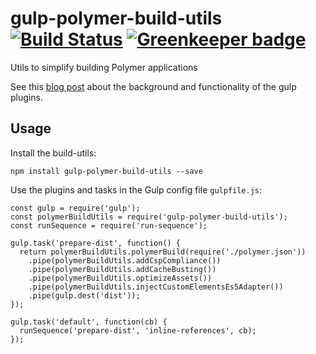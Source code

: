 # gulp-polymer-build-utils [![Build Status](https://travis-ci.org/Collaborne/gulp-polymer-build-utils.svg?branch=master)](https://travis-ci.org/Collaborne/gulp-polymer-build-utils) [![Greenkeeper badge](https://badges.greenkeeper.io/Collaborne/gulp-polymer-build-utils.svg)](https://greenkeeper.io/)

Utils to simplify building Polymer applications

See this [blog post](https://medium.com/collaborne-engineering/building-polymer-app-with-gulp-dee266d348df) about the background and functionality of the gulp plugins.

## Usage

Install the build-utils:
```
npm install gulp-polymer-build-utils --save
```

Use the plugins and tasks in the Gulp config file `gulpfile.js`:

```
const gulp = require('gulp');
const polymerBuildUtils = require('gulp-polymer-build-utils');
const runSequence = require('run-sequence');

gulp.task('prepare-dist', function() {
  return polymerBuildUtils.polymerBuild(require('./polymer.json'))
    .pipe(polymerBuildUtils.addCspCompliance())
    .pipe(polymerBuildUtils.addCacheBusting())
    .pipe(polymerBuildUtils.optimizeAssets())
    .pipe(polymerBuildUtils.injectCustomElementsEs5Adapter())
    .pipe(gulp.dest('dist'));
});

gulp.task('default', function(cb) {
  runSequence('prepare-dist', 'inline-references', cb);
});
```
